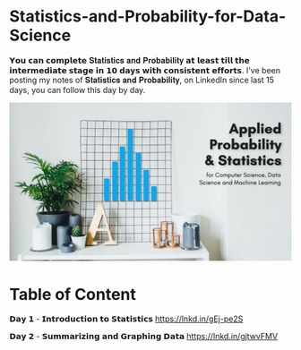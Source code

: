 # Statistics-and-Probability-for-Data-Science
𝗬𝗼𝘂 𝗰𝗮𝗻 𝗰𝗼𝗺𝗽𝗹𝗲𝘁𝗲 𝐒𝐭𝐚𝐭𝐢𝐬𝐭𝐢𝐜𝐬 𝐚𝐧𝐝 𝐏𝐫𝐨𝐛𝐚𝐛𝐢𝐥𝐢𝐭𝐲 𝗮𝘁 𝗹𝗲𝗮𝘀𝘁 𝘁𝗶𝗹𝗹 𝘁𝗵𝗲 𝗶𝗻𝘁𝗲𝗿𝗺𝗲𝗱𝗶𝗮𝘁𝗲 𝘀𝘁𝗮𝗴𝗲 𝗶𝗻 𝟭𝟬 𝗱𝗮𝘆𝘀 𝘄𝗶𝘁𝗵 𝗰𝗼𝗻𝘀𝗶𝘀𝘁𝗲𝗻𝘁 𝗲𝗳𝗳𝗼𝗿𝘁𝘀. I've been posting my notes of 𝐒𝐭𝐚𝐭𝐢𝐬𝐭𝐢𝐜𝐬 𝐚𝐧𝐝 𝐏𝐫𝐨𝐛𝐚𝐛𝐢𝐥𝐢𝐭𝐲, on LinkedIn since last 15 days, you can follow this day by day.

<img src="https://github.com/soopertramp/Complete-Statistics-and-Probability-for-Data-Science/blob/main/Image/Stats.jpeg"  width="1000px"> 

<h1>Table of Content</h1>

𝗗𝗮𝘆 𝟭 -  𝗜𝗻𝘁𝗿𝗼𝗱𝘂𝗰𝘁𝗶𝗼𝗻 𝘁𝗼 𝗦𝘁𝗮𝘁𝗶𝘀𝘁𝗶𝗰𝘀                            https://lnkd.in/gEj-pe2S

𝗗𝗮𝘆 𝟮 - 𝗦𝘂𝗺𝗺𝗮𝗿𝗶𝘇𝗶𝗻𝗴 𝗮𝗻𝗱 𝗚𝗿𝗮𝗽𝗵𝗶𝗻𝗴 𝗗𝗮𝘁𝗮                      https://lnkd.in/gjtwvFMV
